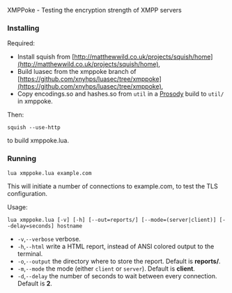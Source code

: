 XMPPoke - Testing the encryption strength of XMPP servers

### Installing

Required:

* Install squish from [http://matthewwild.co.uk/projects/squish/home](http://matthewwild.co.uk/projects/squish/home),
* Build luasec from the xmppoke branch of [https://github.com/xnyhps/luasec/tree/xmppoke](https://github.com/xnyhps/luasec/tree/xmppoke),
* Copy encodings.so and hashes.so from `util` in a [Prosody](https://prosody.im) build to `util/` in xmppoke.

Then:

`squish --use-http`

to build xmppoke.lua.

### Running

`lua xmppoke.lua example.com`

This will initiate a number of connections to example.com, to test the TLS configuration.

Usage:

`lua xmppoke.lua [-v] [-h] [--out=reports/] [--mode=(server|client)] [--delay=seconds] hostname`

* `-v`,`--verbose` verbose.
* `-h`,`--html` write a HTML report, instead of ANSI colored output to the terminal.
* `-o`,`--output` the directory where to store the report. Default is **reports/**.
* `-m`,`--mode` the mode (either `client` or `server`). Default is **client**.
* `-d`,`--delay` the number of seconds to wait between every connection. Default is **2**.